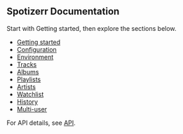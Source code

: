 ## Spotizerr Documentation

Start with Getting started, then explore the sections below.

- [Getting started](user/getting-started.md)
- [Configuration](user/configuration.md)
- [Environment](user/environment.md)
- [Tracks](user/tracks.md)
- [Albums](user/albums.md)
- [Playlists](user/playlists.md)
- [Artists](user/artists.md)
- [Watchlist](user/watchlist.md)
- [History](user/history.md)
- [Multi-user](user/multi-user.md)

For API details, see [API](api.md).